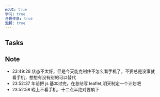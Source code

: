 ```yaml
---
noUC: true
学习: true
合理作息: true
泡脚: true
---
```


## Tasks

## Note

- 23:49:28 状态不太好，但是今天能克制住不怎么看手机了，不要总是没事就看手机，想想有没有别的可以替代
- 23:52:37 年前把 js 基本过完，在总结写 leaflet,明天制定一个计划吧 
- 23:52:58 晚上不看手机，十二点半绝对要躺下 
